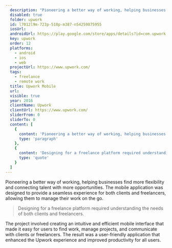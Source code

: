 ```yaml
---
  description: "Pioneering a better way of working, helping businesses find more flexibility and connecting talent with more opportunities."
  disabled: true
  folder: upwork
  id: l7012l9m-723p-518p-m387-n54259875955
  iosUrl: 
  androidUrl: https://play.google.com/store/apps/details?id=com.upwork.android.apps.client
  key: upwork
  order: 12
  platforms: 
    - android
    - ios
    - web
  projectUrl: https://www.upwork.com/
  tags: 
    - freelance
    - remote work
  title: Upwork Mobile
  url: 
  visible: true
  year: 2016
  clientName: Upwork
  clientUrl: https://www.upwork.com/
  sliderFrom: 0
  sliderTo: 0
  content: [
    {
      content: 'Pioneering a better way of working, helping businesses find more flexibility and connecting talent with more opportunities.',
      type: 'paragraph'
    },
    {
      content: 'Designing for a freelance platform required understanding the needs of both clients and freelancers.',
      type: 'quote'
    }
  ]
---
```


Pioneering a better way of working, helping businesses find more flexibility and connecting talent with more opportunities. The mobile application was designed to provide a seamless experience for both clients and freelancers, allowing them to manage their work on the go.

> Designing for a freelance platform required understanding the needs of both clients and freelancers.

The project involved creating an intuitive and efficient mobile interface that made it easy for users to find work, manage projects, and communicate with clients or freelancers. The result was a user-friendly application that enhanced the Upwork experience and improved productivity for all users.
